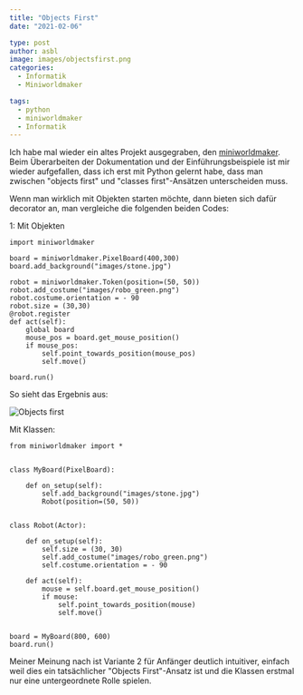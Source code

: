 ```yaml
---
title: "Objects First"
date: "2021-02-06"

type: post
author: asbl
image: images/objectsfirst.png
categories:
  - Informatik
  - Miniworldmaker

tags:
  - python
  - miniworldmaker
  - Informatik
---
```


Ich habe mal wieder ein altes Projekt ausgegraben, den [miniworldmaker](miniworldmaker.de). Beim Überarbeiten der Dokumentation und der Einführungsbeispiele ist mir wieder aufgefallen, dass ich erst mit Python gelernt habe, dass man zwischen "objects first" und "classes first"-Ansätzen unterscheiden muss.

Wenn man wirklich mit Objekten starten möchte, dann bieten sich dafür decorator an, man vergleiche die folgenden beiden Codes:

1: Mit Objekten
```
import miniworldmaker

board = miniworldmaker.PixelBoard(400,300)
board.add_background("images/stone.jpg")

robot = miniworldmaker.Token(position=(50, 50))
robot.add_costume("images/robo_green.png")
robot.costume.orientation = - 90
robot.size = (30,30)
@robot.register
def act(self):
    global board
    mouse_pos = board.get_mouse_position()
    if mouse_pos:
        self.point_towards_position(mouse_pos)
        self.move()
               
board.run()
```

So sieht das Ergebnis aus:

![Objects first](/images/mwm_objects_first.png)

Mit Klassen:
```
from miniworldmaker import *


class MyBoard(PixelBoard):

    def on_setup(self):
        self.add_background("images/stone.jpg")
        Robot(position=(50, 50))


class Robot(Actor):

    def on_setup(self):
        self.size = (30, 30)
        self.add_costume("images/robo_green.png")
        self.costume.orientation = - 90

    def act(self):
        mouse = self.board.get_mouse_position()
        if mouse:
            self.point_towards_position(mouse)
            self.move()


board = MyBoard(800, 600)
board.run()

```

Meiner Meinung nach ist Variante 2 für Anfänger deutlich intuitiver, einfach weil dies ein tatsächlicher "Objects First"-Ansatz ist und die Klassen erstmal nur eine untergeordnete Rolle spielen.